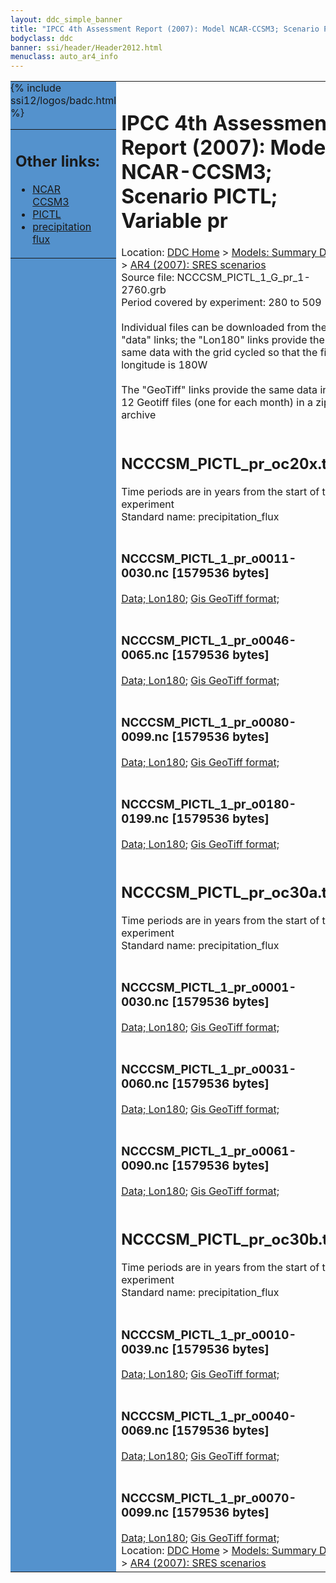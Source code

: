 ```yaml
---
layout: ddc_simple_banner
title: "IPCC 4th Assessment Report (2007): Model NCAR-CCSM3; Scenario PICTL; Variable pr"
bodyclass: ddc
banner: ssi/header/Header2012.html
menuclass: auto_ar4_info
---
```



<table width="100%" border="0" cellspacing="0" cellpadding="0" style="border-collapse: collapse;">
<tr style="margin:0;padding:0;border:0;">
<td style="margin:0;padding:0;border:0;height:1pt;width:150pt;background:#5492CD;" valign="top" >

<div id="lh-col2" class="auto_ar4_info">
<table class="menumain" bgcolor="#5492CD" cellspacing="0" width="100%" border="0">
<tr><td>
<h2> Other links:</h2>
<ul>
<li><a href="/auto/ar4/model-NCAR-CCSM3.html">NCAR<br/>CCSM3</a></li>
<li><a href="/auto/ar4/scenario-PICTL.html">PICTL</a></li>
<li><a href="/auto/ar4/var-precipitation_flux.html">precipitation flux</a></li>
</ul>
</td></tr>
{% include ssi12/logos/badc.html %}
</table>
</div>
</td>
<td><h1>IPCC 4th Assessment Report (2007): Model NCAR-CCSM3; Scenario PICTL; Variable pr</h1>

<!-- Breadcrumb1 -->
<div id="breadcrumb1" align="left">
Location: <a href="/index.html">DDC Home</a> > <a href="/sim/gcm_clim/">Models: Summary Data</a>
> <a href="/sim/gcm_clim/SRES_AR4/index.html">AR4 (2007): SRES scenarios</a>
</div>
<!-- End of Breadcrumb1 -->Source file: NCCCSM_PICTL_1_G_pr_1-2760.grb
<br/>
Period covered by experiment: 280 to 509<br/>
<br/>Individual files can be downloaded from the "data" links; the "Lon180" links provide the same data
         with the grid cycled so that the first longitude is 180W<br/>
<br/>The "GeoTiff" links provide the same data in 12 Geotiff files (one for each month)
          in a zip archive<br/>
<br/><h2>NCCCSM_PICTL_pr_oc20x.tar</h2>
Time periods are in years from the start of the experiment<br/>
Standard name: precipitation_flux<br>
<br/><h3>NCCCSM_PICTL_1_pr_o0011-0030.nc [1579536 bytes]</h3>
<a href="/cgi-bin/downl/ar4_nc/pr/NCCCSM_PICTL_1_pr_o0011-0030.nc">Data; </a><a href="/cgi-bin/downl/ar4_nc/pr/NCCCSM_PICTL_1_pr_o0011-0030.cyto180.nc"> Lon180</a>; <a href="/cgi-bin/downl/ar4_tif/pr/NCCCSM_PICTL_1_pr_o0011-0030.zip">Gis GeoTiff format; </a><br/>
<br/><h3>NCCCSM_PICTL_1_pr_o0046-0065.nc [1579536 bytes]</h3>
<a href="/cgi-bin/downl/ar4_nc/pr/NCCCSM_PICTL_1_pr_o0046-0065.nc">Data; </a><a href="/cgi-bin/downl/ar4_nc/pr/NCCCSM_PICTL_1_pr_o0046-0065.cyto180.nc"> Lon180</a>; <a href="/cgi-bin/downl/ar4_tif/pr/NCCCSM_PICTL_1_pr_o0046-0065.zip">Gis GeoTiff format; </a><br/>
<br/><h3>NCCCSM_PICTL_1_pr_o0080-0099.nc [1579536 bytes]</h3>
<a href="/cgi-bin/downl/ar4_nc/pr/NCCCSM_PICTL_1_pr_o0080-0099.nc">Data; </a><a href="/cgi-bin/downl/ar4_nc/pr/NCCCSM_PICTL_1_pr_o0080-0099.cyto180.nc"> Lon180</a>; <a href="/cgi-bin/downl/ar4_tif/pr/NCCCSM_PICTL_1_pr_o0080-0099.zip">Gis GeoTiff format; </a><br/>
<br/><h3>NCCCSM_PICTL_1_pr_o0180-0199.nc [1579536 bytes]</h3>
<a href="/cgi-bin/downl/ar4_nc/pr/NCCCSM_PICTL_1_pr_o0180-0199.nc">Data; </a><a href="/cgi-bin/downl/ar4_nc/pr/NCCCSM_PICTL_1_pr_o0180-0199.cyto180.nc"> Lon180</a>; <a href="/cgi-bin/downl/ar4_tif/pr/NCCCSM_PICTL_1_pr_o0180-0199.zip">Gis GeoTiff format; </a><br/>
<br/><h2>NCCCSM_PICTL_pr_oc30a.tar</h2>
Time periods are in years from the start of the experiment<br/>
Standard name: precipitation_flux<br>
<br/><h3>NCCCSM_PICTL_1_pr_o0001-0030.nc [1579536 bytes]</h3>
<a href="/cgi-bin/downl/ar4_nc/pr/NCCCSM_PICTL_1_pr_o0001-0030.nc">Data; </a><a href="/cgi-bin/downl/ar4_nc/pr/NCCCSM_PICTL_1_pr_o0001-0030.cyto180.nc"> Lon180</a>; <a href="/cgi-bin/downl/ar4_tif/pr/NCCCSM_PICTL_1_pr_o0001-0030.zip">Gis GeoTiff format; </a><br/>
<br/><h3>NCCCSM_PICTL_1_pr_o0031-0060.nc [1579536 bytes]</h3>
<a href="/cgi-bin/downl/ar4_nc/pr/NCCCSM_PICTL_1_pr_o0031-0060.nc">Data; </a><a href="/cgi-bin/downl/ar4_nc/pr/NCCCSM_PICTL_1_pr_o0031-0060.cyto180.nc"> Lon180</a>; <a href="/cgi-bin/downl/ar4_tif/pr/NCCCSM_PICTL_1_pr_o0031-0060.zip">Gis GeoTiff format; </a><br/>
<br/><h3>NCCCSM_PICTL_1_pr_o0061-0090.nc [1579536 bytes]</h3>
<a href="/cgi-bin/downl/ar4_nc/pr/NCCCSM_PICTL_1_pr_o0061-0090.nc">Data; </a><a href="/cgi-bin/downl/ar4_nc/pr/NCCCSM_PICTL_1_pr_o0061-0090.cyto180.nc"> Lon180</a>; <a href="/cgi-bin/downl/ar4_tif/pr/NCCCSM_PICTL_1_pr_o0061-0090.zip">Gis GeoTiff format; </a><br/>
<br/><h2>NCCCSM_PICTL_pr_oc30b.tar</h2>
Time periods are in years from the start of the experiment<br/>
Standard name: precipitation_flux<br>
<br/><h3>NCCCSM_PICTL_1_pr_o0010-0039.nc [1579536 bytes]</h3>
<a href="/cgi-bin/downl/ar4_nc/pr/NCCCSM_PICTL_1_pr_o0010-0039.nc">Data; </a><a href="/cgi-bin/downl/ar4_nc/pr/NCCCSM_PICTL_1_pr_o0010-0039.cyto180.nc"> Lon180</a>; <a href="/cgi-bin/downl/ar4_tif/pr/NCCCSM_PICTL_1_pr_o0010-0039.zip">Gis GeoTiff format; </a><br/>
<br/><h3>NCCCSM_PICTL_1_pr_o0040-0069.nc [1579536 bytes]</h3>
<a href="/cgi-bin/downl/ar4_nc/pr/NCCCSM_PICTL_1_pr_o0040-0069.nc">Data; </a><a href="/cgi-bin/downl/ar4_nc/pr/NCCCSM_PICTL_1_pr_o0040-0069.cyto180.nc"> Lon180</a>; <a href="/cgi-bin/downl/ar4_tif/pr/NCCCSM_PICTL_1_pr_o0040-0069.zip">Gis GeoTiff format; </a><br/>
<br/><h3>NCCCSM_PICTL_1_pr_o0070-0099.nc [1579536 bytes]</h3>
<a href="/cgi-bin/downl/ar4_nc/pr/NCCCSM_PICTL_1_pr_o0070-0099.nc">Data; </a><a href="/cgi-bin/downl/ar4_nc/pr/NCCCSM_PICTL_1_pr_o0070-0099.cyto180.nc"> Lon180</a>; <a href="/cgi-bin/downl/ar4_tif/pr/NCCCSM_PICTL_1_pr_o0070-0099.zip">Gis GeoTiff format; </a><br/>
<!-- Breadcrumb2 -->
<div id="breadcrumb2" align="left">
Location: <a href="/index.html">DDC Home</a> > <a href="/sim/gcm_clim/">Models: Summary Data</a>
> <a href="/sim/gcm_clim/SRES_AR4/index.html">AR4 (2007): SRES scenarios</a>
</div>
<!-- End of Breadcrumb2 --></td></tr></table>
